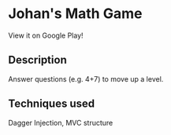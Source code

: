 # Johan's Math Game
View it on Google Play!

## Description
Answer questions (e.g. 4+7) to move up a level.

## Techniques used
Dagger Injection, MVC structure
